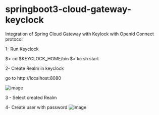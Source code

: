 # springboot3-cloud-gateway-keyclock
Integration of Spring Cloud Gateway with Keylock with Openid Connect protocol


1- Run Keyclock

$> cd $KEYCLOCK_HOME/bin
$> kc.sh start


2- Create Realm in keyclock

go to http://localhost:8080

![image](https://user-images.githubusercontent.com/1805479/224290082-9e5fcfb4-5748-4a49-b06e-afd7b62b3615.png)

3 - Select created Realm


4- Create user with password
![image](https://user-images.githubusercontent.com/1805479/224290575-192e43bc-07ab-4f0a-b656-6d057b4a2567.png)
